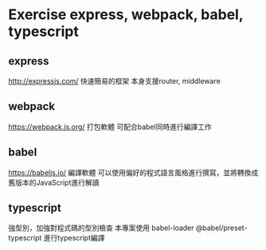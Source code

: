 # Exercise express, webpack, babel, typescript

## express
http://expressjs.com/
快速簡易的框架
本身支援router, middleware

## webpack
https://webpack.js.org/
打包軟體
可配合babel同時進行編譯工作

## babel
https://babeljs.io/
編譯軟體
可以使用偏好的程式語言風格進行撰寫，並將轉換成舊版本的JavaScript進行解讀

## typescript
強型別，加強對程式碼的型別檢查
本專案使用 babel-loader @babel/preset-typescript 進行typescript編譯